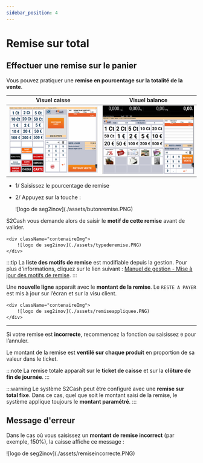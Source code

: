 ```yaml
---
sidebar_position: 4
---
```


# Remise sur total

## Effectuer une remise sur le panier

Vous pouvez pratiquer une **remise en pourcentage sur la totalité de la vente**.

| Visuel caisse | Visuel balance |
|:-----------:|:-----------:|
|![illustration aspect test](./assets/remise.PNG) | ![illustration aspect test](./assets/remisebalance.PNG)   |

- 1/ Saisissez le pourcentage de remise
- 2/ Appuyez sur la touche :

    <div className="contenaireImg">
    ![logo de seg2inov](./assets/butonremise.PNG)
    </div>

 S2Cash vous demande alors de saisir le **motif de cette remise** avant de valider.

    <div className="contenaireImg">
        ![logo de seg2inov](./assets/typederemise.PNG)
    </div>
:::tip
La **liste des motifs de remise** est modifiable depuis la gestion. Pour plus d'informations, cliquez sur le lien suivant : [Manuel de gestion - Mise à jour des motifs de remise](https://aide.seg2inov.fr/docs/manuel-gestion/prix-promotions/mise-a-jour-motifs-remise).
:::

Une **nouvelle ligne** apparaît avec le **montant de la remise**. Le  ```RESTE A PAYER``` est mis à jour sur l’écran et sur la visu client. 

    <div className="contenaireImg">
        ![logo de seg2inov](./assets/remiseappliquee.PNG)
    </div>

-----------------------

  Si votre remise est **incorrecte**, recommencez la fonction ou saisissez  ```0```  pour l’annuler.
  
   Le montant de la remise est **ventilé sur chaque produit** en proportion de sa valeur dans le ticket. 
   
:::note
La remise totale apparaît sur le **ticket de caisse** et sur la **clôture de fin de journée**.
:::

:::warning
Le système S2Cash peut être configuré avec une **remise sur total fixe**. Dans ce cas, quel que soit le montant saisi de la remise, le système applique toujours le **montant paramétré**.
::: 

## Message d'erreur

Dans le cas où vous saisissez un **montant de remise incorrect** (par exemple, 150%), la caisse affiche ce message : 

<div className="contenaireImg">
    ![logo de seg2inov](./assets/remiseincorrecte.PNG)
    </div>